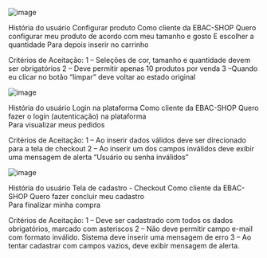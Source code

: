 
![image](https://github.com/user-attachments/assets/5f91bba2-933d-4395-b6a2-133653aeef1e)

História do usuário Configurar produto
Como cliente da EBAC-SHOP
Quero configurar meu produto de acordo com meu tamanho e gosto
E escolher a quantidade
Para depois inserir no carrinho

Critérios de Aceitação:
1 – Seleções de cor, tamanho e quantidade devem ser obrigatórios
2 – Deve permitir apenas 10 produtos por venda
3 –Quando eu clicar no botão “limpar” deve voltar ao estado original

 ![image](https://github.com/user-attachments/assets/5635cdf5-b99d-41b6-9fa6-4bf91ce008e5)

História do usuário Login na plataforma
Como cliente da EBAC-SHOP
Quero fazer o login (autenticação) na plataforma  
Para visualizar meus pedidos

Critérios de Aceitação:
1 – Ao inserir dados válidos deve ser direcionado para a tela de checkout
2 – Ao inserir um dos campos inválidos deve exibir uma mensagem de alerta “Usuário ou senha inválidos”

![image](https://github.com/user-attachments/assets/abaa2e50-2a1f-48c1-a9dc-345209f0f132)

História do usuário Tela de cadastro - Checkout
Como cliente da EBAC-SHOP
Quero fazer concluir meu cadastro   
Para finalizar minha compra

Critérios de Aceitação:
1 – Deve ser cadastrado com todos os dados obrigatórios, marcado com asteriscos
2 – Não deve permitir campo e-mail com formato inválido. Sistema deve inserir uma mensagem de erro
3 – Ao tentar cadastrar com campos vazios, deve exibir mensagem de alerta. 

